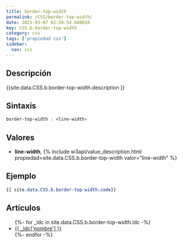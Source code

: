 ```yaml
---
title: border-top-width
permalink: /CSS/border-top-width/
date: 2021-03-07 02:59:54.048650
key: CSS.b.border-top-width
category: css
tags: ['propiedad css']
sidebar: 
  nav: css
---
```


## Descripción
{{site.data.CSS.b.border-top-width.description }}

## Sintaxis
~~~css
border-top-width : <line-width>
~~~

## Valores
* **line-width**,  {% include w3api/value_description.html propiedad=site.data.CSS.b.border-top-width valor="line-width" %}

## Ejemplo
~~~css
{{ site.data.CSS.b.border-top-width.code}}
~~~

## Artículos
<ul>
{%- for _ldc in site.data.CSS.b.border-top-width.ldc -%}
   <li>
       <a href="{{_ldc['url'] }}">{{ _ldc['nombre'] }}</a>
   </li>
{%- endfor -%}
</ul>
